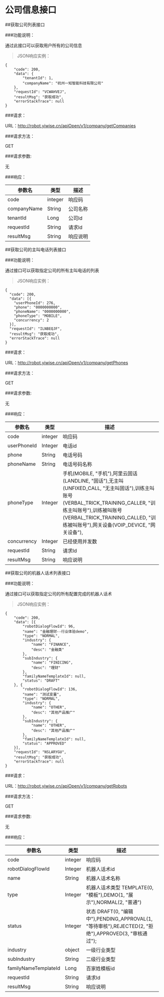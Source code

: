 # 公司信息接口

##获取公司列表接口

###功能说明：

通过此接口可以获取用户所有的公司信息

>JSON响应实例：

```
{
	"code": 200,
	"data": {
		"tenantId": 1,
		"companyName": "杭州一知智能科技有限公司"
	},
	"requestId": "VCWAHVEJ",
	"resultMsg": "获取成功",
	"errorStackTrace": null
}

```

###请求：

URL：http://robot.yiwise.cn/apiOpen/v1/company/getCompanies

###请求方法：

GET


###请求参数:

无

###响应：

参数名 | 类型 | 描述 
--------- | ------- |------
 code|integer | 响应码 |
 companyName|String | 公司名称 |
 tenantId| Long | 公司Id |
 requestId| String | 请求Id |
 resultMsg| String | 响应说明 |


##获取公司的主叫电话列表接口

###功能说明：

通过接口可以获取指定公司的所有主叫电话的列表


>JSON响应实例：

```
{
  "code": 200,
  "data": [{
    "userPhoneId": 276,
    "phone": "0000000000",
    "phoneName": "0000000000",
    "phoneType": "MOBILE",
    "concurrency": 2
  }],
  "requestId": "ILNBEQJF",
  "resultMsg": "获取成功",
  "errorStackTrace": null
}

```

###请求：

URL：http://robot.yiwise.cn/apiOpen/v1/company/getPhones

###请求方法：

GET


###请求参数:

无

###响应：

参数名 | 类型 | 描述 
--------- | ------- |------
 code|integer | 响应码 |
 userPhoneId|Integer | 电话id |
 phone| String | 电话号码 |
 phoneName| String | 电话号码名称 |
 phoneType| Integer | 手机(MOBILE, "手机"),阿里云固话(LANDLINE, "固话"),无主叫(UNFIXED_CALL, "无主叫固话"),训练主叫账号(VERBAL_TRICK_TRAINING_CALLER, "训练主叫账号"),训练被叫账号(VERBAL_TRICK_TRAINING_CALLED, "训练被叫账号"),网关设备(VOIP_DEVICE, "网关设备"), |
 concurrency| Integer | 已经使用并发数 |
 requestId| String | 请求Id |
 resultMsg| String | 响应说明 |

##获取公司的机器人话术列表接口

###功能说明：

通过接口可以获取指定公司的所有配置完成的机器人话术 

>JSON响应实例：

```
{
	"code": 200,
	"data": [{
		"robotDialogFlowId": 96,
		"name": "金融理财--行业体验demo",
		"type": "NORMAL",
		"industry": {
			"name": "FINANCE",
			"desc": "金融类"
		},
		"subIndustry": {
			"name": "FINICING",
			"desc": "理财"
		},
		"familyNameTemplateId": null,
		"status": "DRAFT"
	}, {
		"robotDialogFlowId": 136,
		"name": "测试变量",
		"type": "NORMAL",
		"industry": {
			"name": "OTHER",
			"desc": "其他产品推广"
		},
		"subIndustry": {
			"name": "OTHER",
			"desc": "其他产品推广"
		},
		"familyNameTemplateId": null,
		"status": "APPROVED"
	}],
	"requestId": "NSLARYGU",
	"resultMsg": "获取成功",
	"errorStackTrace": null
}

```

###请求：

URL：http://robot.yiwise.cn/apiOpen/v1/company/getRobots

###请求方法：

GET

###请求参数:

无

###响应：

参数名 | 类型 | 描述 
--------- | ------- |------
 code|integer | 响应码 |
 robotDialogFlowId|Integer | 机器人话术id |
 name| String | 机器人话术名称 |
 type| Integer | 机器人话术类型 TEMPLATE(0, "模板"),DEMO(1, "展示"),NORMAL(2, "普通")|
 status| Integer | 状态 DRAFT(0, "编辑中"),PENDING_APPROVAL(1, "等待审核"),REJECTED(2, "拒绝"),APPROVED(3, "审核通过"); |
 industry| object | 一级行业类型 |
 subIndustry| String | 二级行业类型 |
 familyNameTemplateId| Long | 百家姓模板id |
 requestId| String | 请求Id |
 resultMsg| String | 响应说明 |

